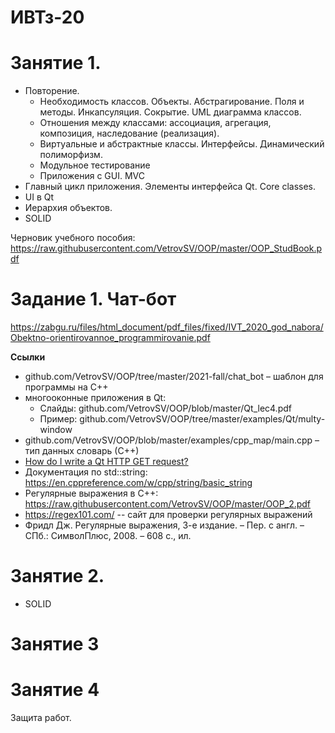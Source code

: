 # ИВТз-20

# Занятие 1. 
- Повторение. 
  - Необходимость классов. Объекты. Абстрагирование. Поля и методы. Инкапсуляция. Сокрытие. UML диаграмма классов.
  - Отношения между классами: ассоциация, агрегация, композиция, наследование (реализация). 
  - Виртуальные и абстрактные классы. Интерфейсы. Динамический полиморфизм.
  - Модульное тестирование
  - Приложения с GUI. MVC
- Главный цикл приложения. Элементы интерфейса Qt. Core classes.
- UI в Qt
- Иерархия объектов.
- SOLID


Черновик учебного пособия: https://raw.githubusercontent.com/VetrovSV/OOP/master/OOP_StudBook.pdf



# Задание 1. Чат-бот
https://zabgu.ru/files/html_document/pdf_files/fixed/IVT_2020_god_nabora/Obektno-orientirovannoe_programmirovanie.pdf

**Ссылки**
- github.com/VetrovSV/OOP/tree/master/2021-fall/chat_bot – шаблон для программы на C++
- многооконные приложения в Qt:
  - Слайды: github.com/VetrovSV/OOP/blob/master/Qt_lec4.pdf
  - Пример: github.com/VetrovSV/OOP/tree/master/examples/Qt/multy-window
- github.com/VetrovSV/OOP/blob/master/examples/cpp_map/main.cpp – тип данных словарь (С++)
- [How do I write a Qt HTTP GET request?](https://stackoverflow.com/questions/46943134/how-do-i-write-a-qt-http-get-%20request)
- Документация по std::string: https://en.cppreference.com/w/cpp/string/basic_string
- Регулярные выражения в C++: https://raw.githubusercontent.com/VetrovSV/OOP/master/OOP_2.pdf
- https://regex101.com/ -- сайт для проверки регулярных выражений
- Фридл Дж. Регулярные выражения, 3-е издание. – Пер. с англ. – СПб.: СимволПлюс, 2008. – 608 с., ил.


# Занятие 2. 
- SOLID


# Занятие 3

# Занятие 4
Защита работ.

